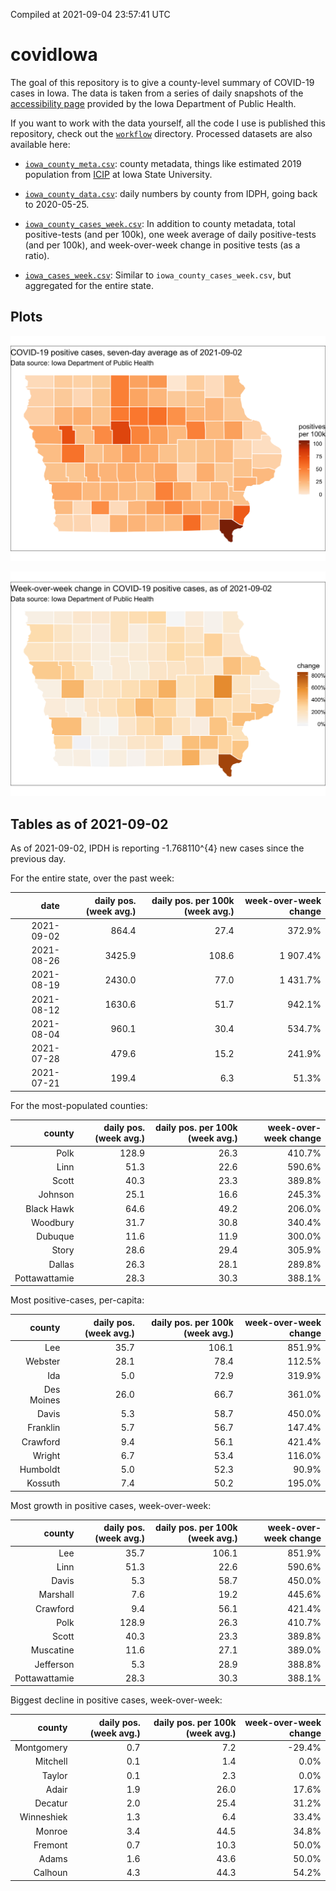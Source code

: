 Compiled at 2021-09-04 23:57:41 UTC

<!-- README.md is generated from README.Rmd. Please edit that file -->

# covidIowa

<!-- badges: start -->

<!-- badges: end -->

The goal of this repository is to give a county-level summary of
COVID-19 cases in Iowa. The data is taken from a series of daily
snapshots of the [accessibility
page](https://coronavirus.iowa.gov/pages/access) provided by the Iowa
Department of Public Health.

If you want to work with the data yourself, all the code I use is
published this repository, check out the [`workflow`](workflow)
directory. Processed datasets are also available here:

  - [`iowa_county_meta.csv`](https://raw.githubusercontent.com/ijlyttle/covidIowa/master/workflow/data/99-publish/iowa_county_meta.csv):
    county metadata, things like estimated 2019 population from
    [ICIP](https://www.icip.iastate.edu/tables/population/counties-estimates)
    at Iowa State University.

  - [`iowa_county_data.csv`](https://raw.githubusercontent.com/ijlyttle/covidIowa/master/workflow/data/99-publish/iowa_county_data.csv):
    daily numbers by county from IDPH, going back to 2020-05-25.

  - [`iowa_county_cases_week.csv`](https://raw.githubusercontent.com/ijlyttle/covidIowa/master/workflow/data/99-publish/iowa_county_data.csv):
    In addition to county metadata, total positive-tests (and per 100k),
    one week average of daily positive-tests (and per 100k), and
    week-over-week change in positive tests (as a ratio).

  - [`iowa_cases_week.csv`](https://raw.githubusercontent.com/ijlyttle/covidIowa/master/workflow/data/99-publish/iowa_cases_week.csv):
    Similar to `iowa_county_cases_week.csv`, but aggregated for the
    entire state.

## Plots

![](workflow/data/99-publish/iowa_cases.png)

![](workflow/data/99-publish/iowa_change.png)

## Tables as of 2021-09-02

As of 2021-09-02, IPDH is reporting -1.768110^{4} new cases since the
previous day.

For the entire state, over the past week:

|       date | daily pos. (week avg.) | daily pos. per 100k (week avg.) | week-over-week change |
| ---------: | ---------------------: | ------------------------------: | --------------------: |
| 2021-09-02 |                  864.4 |                            27.4 |                372.9% |
| 2021-08-26 |                 3425.9 |                           108.6 |              1 907.4% |
| 2021-08-19 |                 2430.0 |                            77.0 |              1 431.7% |
| 2021-08-12 |                 1630.6 |                            51.7 |                942.1% |
| 2021-08-04 |                  960.1 |                            30.4 |                534.7% |
| 2021-07-28 |                  479.6 |                            15.2 |                241.9% |
| 2021-07-21 |                  199.4 |                             6.3 |                 51.3% |

For the most-populated counties:

|        county | daily pos. (week avg.) | daily pos. per 100k (week avg.) | week-over-week change |
| ------------: | ---------------------: | ------------------------------: | --------------------: |
|          Polk |                  128.9 |                            26.3 |                410.7% |
|          Linn |                   51.3 |                            22.6 |                590.6% |
|         Scott |                   40.3 |                            23.3 |                389.8% |
|       Johnson |                   25.1 |                            16.6 |                245.3% |
|    Black Hawk |                   64.6 |                            49.2 |                206.0% |
|      Woodbury |                   31.7 |                            30.8 |                340.4% |
|       Dubuque |                   11.6 |                            11.9 |                300.0% |
|         Story |                   28.6 |                            29.4 |                305.9% |
|        Dallas |                   26.3 |                            28.1 |                289.8% |
| Pottawattamie |                   28.3 |                            30.3 |                388.1% |

Most positive-cases, per-capita:

|     county | daily pos. (week avg.) | daily pos. per 100k (week avg.) | week-over-week change |
| ---------: | ---------------------: | ------------------------------: | --------------------: |
|        Lee |                   35.7 |                           106.1 |                851.9% |
|    Webster |                   28.1 |                            78.4 |                112.5% |
|        Ida |                    5.0 |                            72.9 |                319.9% |
| Des Moines |                   26.0 |                            66.7 |                361.0% |
|      Davis |                    5.3 |                            58.7 |                450.0% |
|   Franklin |                    5.7 |                            56.7 |                147.4% |
|   Crawford |                    9.4 |                            56.1 |                421.4% |
|     Wright |                    6.7 |                            53.4 |                116.0% |
|   Humboldt |                    5.0 |                            52.3 |                 90.9% |
|    Kossuth |                    7.4 |                            50.2 |                195.0% |

Most growth in positive cases, week-over-week:

|        county | daily pos. (week avg.) | daily pos. per 100k (week avg.) | week-over-week change |
| ------------: | ---------------------: | ------------------------------: | --------------------: |
|           Lee |                   35.7 |                           106.1 |                851.9% |
|          Linn |                   51.3 |                            22.6 |                590.6% |
|         Davis |                    5.3 |                            58.7 |                450.0% |
|      Marshall |                    7.6 |                            19.2 |                445.6% |
|      Crawford |                    9.4 |                            56.1 |                421.4% |
|          Polk |                  128.9 |                            26.3 |                410.7% |
|         Scott |                   40.3 |                            23.3 |                389.8% |
|     Muscatine |                   11.6 |                            27.1 |                389.0% |
|     Jefferson |                    5.3 |                            28.9 |                388.8% |
| Pottawattamie |                   28.3 |                            30.3 |                388.1% |

Biggest decline in positive cases, week-over-week:

|     county | daily pos. (week avg.) | daily pos. per 100k (week avg.) | week-over-week change |
| ---------: | ---------------------: | ------------------------------: | --------------------: |
| Montgomery |                    0.7 |                             7.2 |               \-29.4% |
|   Mitchell |                    0.1 |                             1.4 |                  0.0% |
|     Taylor |                    0.1 |                             2.3 |                  0.0% |
|      Adair |                    1.9 |                            26.0 |                 17.6% |
|    Decatur |                    2.0 |                            25.4 |                 31.2% |
| Winneshiek |                    1.3 |                             6.4 |                 33.4% |
|     Monroe |                    3.4 |                            44.5 |                 34.8% |
|    Fremont |                    0.7 |                            10.3 |                 50.0% |
|      Adams |                    1.6 |                            43.6 |                 50.0% |
|    Calhoun |                    4.3 |                            44.3 |                 54.2% |
